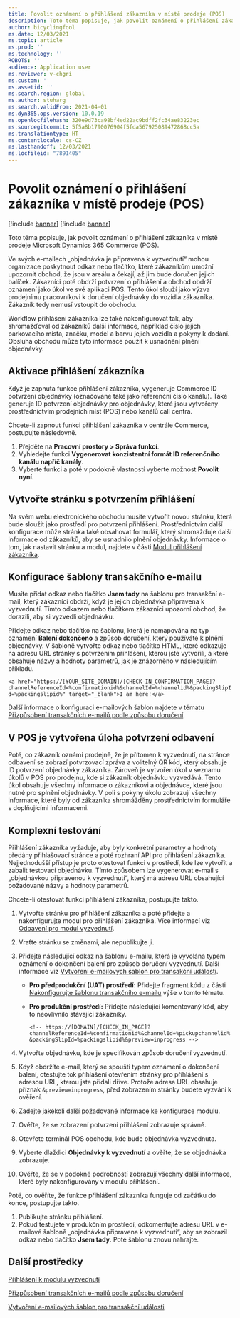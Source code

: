 ```yaml
---
title: Povolit oznámení o přihlášení zákazníka v místě prodeje (POS)
description: Toto téma popisuje, jak povolit oznámení o přihlášení zákazníka v místě prodeje Microsoft Dynamics 365 Commerce (POS).
author: bicyclingfool
ms.date: 12/03/2021
ms.topic: article
ms.prod: ''
ms.technology: ''
ROBOTS: ''
audience: Application user
ms.reviewer: v-chgri
ms.custom: ''
ms.assetid: ''
ms.search.region: global
ms.author: stuharg
ms.search.validFrom: 2021-04-01
ms.dyn365.ops.version: 10.0.19
ms.openlocfilehash: 320e9d73ca98bf4ed22ac9bdff2fc34ae83223ec
ms.sourcegitcommit: 5f5a8b1790076904f5fda567925089472868cc5a
ms.translationtype: HT
ms.contentlocale: cs-CZ
ms.lasthandoff: 12/03/2021
ms.locfileid: "7891405"
---
```

# <a name="enable-customer-check-in-notifications-in-point-of-sale-pos"></a>Povolit oznámení o přihlášení zákazníka v místě prodeje (POS)

[!include [banner](includes/banner.md)]
[!include [banner](includes/preview-banner.md)]

Toto téma popisuje, jak povolit oznámení o přihlášení zákazníka v místě prodeje Microsoft Dynamics 365 Commerce (POS).

Ve svých e-mailech „objednávka je připravena k vyzvednutí“ mohou organizace poskytnout odkaz nebo tlačítko, které zákazníkům umožní upozornit obchod, že jsou v areálu a čekají, až jim bude doručen jejich balíček. Zákazníci poté obdrží potvrzení o přihlášení a obchod obdrží oznámení jako úkol ve své aplikaci POS. Tento úkol slouží jako výzva prodejnímu pracovníkovi k doručení objednávky do vozidla zákazníka. Zákazník tedy nemusí vstoupit do obchodu.

Workflow přihlášení zákazníka lze také nakonfigurovat tak, aby shromažďoval od zákazníků další informace, například číslo jejich parkovacího místa, značku, model a barvu jejich vozidla a pokyny k dodání. Obsluha obchodu může tyto informace použít k usnadnění plnění objednávky.

## <a name="enable-customer-check-in"></a>Aktivace přihlášení zákazníka

Když je zapnuta funkce přihlášení zákazníka, vygeneruje Commerce ID potvrzení objednávky (označované také jako referenční číslo kanálu). Také generuje ID potvrzení objednávky pro objednávky, které jsou vytvořeny prostřednictvím prodejních míst (POS) nebo kanálů call centra. 

Chcete-li zapnout funkci přihlášení zákazníka v centrále Commerce, postupujte následovně.

1. Přejděte na **Pracovní prostory \> Správa funkcí**.
2. Vyhledejte funkci **Vygenerovat konzistentní formát ID referenčního kanálu napříč kanály**. 
3. Vyberte funkci a poté v podokně vlastností vyberte možnost **Povolit nyní**. 

## <a name="create-a-check-in-confirmation-page"></a>Vytvořte stránku s potvrzením přihlášení

Na svém webu elektronického obchodu musíte vytvořit novou stránku, která bude sloužit jako prostředí pro potvrzení přihlášení. Prostřednictvím další konfigurace může stránka také obsahovat formulář, který shromažďuje další informace od zákazníků, aby se usnadnilo plnění objednávky. Informace o tom, jak nastavit stránku a modul, najdete v části [Modul přihlášení zákazníka](check-in-pickup-module.md).

## <a name="configure-the-transactional-email-template"></a>Konfigurace šablony transakčního e-mailu

Musíte přidat odkaz nebo tlačítko **Jsem tady** na šablonu pro transakční e-mail, který zákazníci obdrží, když je jejich objednávka připravena k vyzvednutí. Tímto odkazem nebo tlačítkem zákazníci upozorní obchod, že dorazili, aby si vyzvedli objednávku. 

Přidejte odkaz nebo tlačítko na šablonu, která je namapována na typ oznámení **Balení dokončeno** a způsob doručení, který používáte k plnění objednávky. V šabloně vytvořte odkaz nebo tlačítko HTML, které odkazuje na adresu URL stránky s potvrzením přihlášení, kterou jste vytvořili, a které obsahuje názvy a hodnoty parametrů, jak je znázorněno v následujícím příkladu.

`<a href="https://[YOUR_SITE_DOMAIN]/[CHECK-IN_CONFIRMATION_PAGE]?channelReferenceId=%confirmationid%&channelId=%channelid%&packingSlipId=%packingslipid%" target="_blank">I am here!</a>`

Další informace o konfiguraci e-mailových šablon najdete v tématu [Přizpůsobení transakčních e-mailů podle způsobu doručení](customize-email-delivery-mode.md). 

## <a name="a-check-in-confirmation-task-is-created-in-pos"></a>V POS je vytvořena úloha potvrzení odbavení

Poté, co zákazník oznámí prodejně, že je přítomen k vyzvednutí, na stránce odbavení se zobrazí potvrzovací zpráva a volitelný QR kód, který obsahuje ID potvrzení objednávky zákazníka. Zároveň je vytvořen úkol v seznamu úkolů v POS pro prodejnu, kde si zákazník objednávku vyzvedává. Tento úkol obsahuje všechny informace o zákazníkovi a objednávce, které jsou nutné pro splnění objednávky. V poli s pokyny úkolu zobrazují všechny informace, které byly od zákazníka shromážděny prostřednictvím formuláře s doplňujícími informacemi.

## <a name="end-to-end-testing"></a>Komplexní testování

Přihlášení zákazníka vyžaduje, aby byly konkrétní parametry a hodnoty předány přihlašovací stránce a poté rozhraní API pro přihlášení zákazníka. Nejjednodušší přístup je proto otestovat funkci v prostředí, kde lze vytvořit a zabalit testovací objednávku. Tímto způsobem lze vygenerovat e-mail s „objednávkou připravenou k vyzvednutí“, který má adresu URL obsahující požadované názvy a hodnoty parametrů.

Chcete-li otestovat funkci přihlášení zákazníka, postupujte takto.

1. Vytvořte stránku pro přihlášení zákazníka a poté přidejte a nakonfigurujte modul pro přihlášení zákazníka. Více informací viz [Odbavení pro modul vyzvednutí](check-in-pickup-module.md). 
1. Vraťte stránku se změnami, ale nepublikujte ji.
1. Přidejte následující odkaz na šablonu e-mailu, která je vyvolána typem oznámení o dokončení balení pro způsob doručení vyzvednutí. Další informace viz [Vytvoření e-mailových šablon pro transakční události](email-templates-transactions.md).

    - **Pro předprodukční (UAT) prostředí:** Přidejte fragment kódu z části [Nakonfigurujte šablonu transakčního e-mailu](#configure-the-transactional-email-template) výše v tomto tématu.
    - **Pro produkční prostředí:** Přidejte následující komentovaný kód, aby to neovlivnilo stávající zákazníky.

        `<!-- https://[DOMAIN]/[CHECK_IN_PAGE]?channelReferenceId=%confirmationid%&channelId=%pickupchannelid%&packingSlipId=%packingslipid%&preview=inprogress -->`

1. Vytvořte objednávku, kde je specifikován způsob doručení vyzvednutí.
1. Když obdržíte e-mail, který se spouští typem oznámení o dokončení balení, otestujte tok přihlášení otevřením stránky pro přihlášení s adresou URL, kterou jste přidali dříve. Protože adresa URL obsahuje příznak `&preview=inprogress`, před zobrazením stránky budete vyzváni k ověření.
1. Zadejte jakékoli další požadované informace ke konfigurace modulu.
1. Ověřte, že se zobrazení potvrzení přihlášení zobrazuje správně.
1. Otevřete terminál POS obchodu, kde bude objednávka vyzvednuta.
1. Vyberte dlaždici **Objednávky k vyzvednutí** a ověřte, že se objednávka zobrazuje.
1. Ověřte, že se v podokně podrobností zobrazují všechny další informace, které byly nakonfigurovány v modulu přihlášení.

Poté, co ověříte, že funkce přihlášení zákazníka funguje od začátku do konce, postupujte takto.

1. Publikujte stránku přihlášení.
1. Pokud testujete v produkčním prostředí, odkomentujte adresu URL v e-mailové šabloně „objednávka připravena k vyzvednutí“, aby se zobrazil odkaz nebo tlačítko **Jsem tady**. Poté šablonu znovu nahrajte.

## <a name="additional-resources"></a>Další prostředky

[Přihlášení k modulu vyzvednutí](check-in-pickup-module.md)

[Přizpůsobení transakčních e-mailů podle způsobu doručení](customize-email-delivery-mode.md)

[Vytvoření e-mailových šablon pro transakční události](email-templates-transactions.md)

